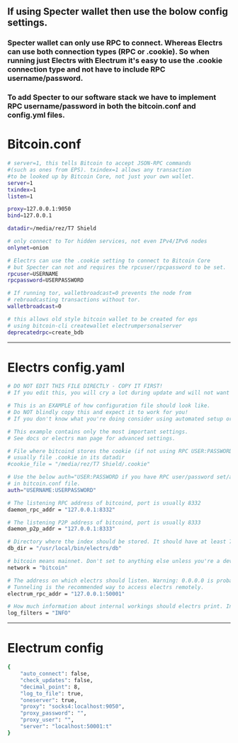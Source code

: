 ## If using Specter wallet then use the bolow config settings.
### Specter wallet can only use RPC to connect. Whereas Electrs can use both connection types (RPC or .cookie). So when running just Electrs with Electrum it's easy to use the .cookie connection type and not have to include RPC username/password.

### To add Specter to our software stack we have to implement RPC username/password in both the bitcoin.conf and config.yml files.

# Bitcoin.conf
```bash copy
# server=1, this tells Bitcoin to accept JSON-RPC commands 
#(such as ones from EPS). txindex=1 allows any transaction 
#to be looked up by Bitcoin Core, not just your own wallet.
server=1
txindex=1
listen=1

proxy=127.0.0.1:9050
bind=127.0.0.1

datadir=/media/rez/T7 Shield

# only connect to Tor hidden services, not even IPv4/IPv6 nodes
onlynet=onion

# Electrs can use the .cookie setting to connect to Bitcoin Core
# but Specter can not and requires the rpcuser/rpcpassword to be set.
rpcuser=USERNAME
rpcpassword=USERPASSWORD

# If running tor, walletbroadcast=0 prevents the node from 
# rebroadcasting transactions without tor.
walletbroadcast=0

# this allows old style bitcoin wallet to be created for eps 
# using bitcoin-cli createwallet electrumpersonalserver
deprecatedrpc=create_bdb

```

---
# Electrs config.yaml
```bash copy
# DO NOT EDIT THIS FILE DIRECTLY - COPY IT FIRST!
# If you edit this, you will cry a lot during update and will not want to live anymore!

# This is an EXAMPLE of how configuration file should look like.
# Do NOT blindly copy this and expect it to work for you!
# If you don't know what you're doing consider using automated setup or ask an experienced friend.

# This example contains only the most important settings.
# See docs or electrs man page for advanced settings.

# File where bitcoind stores the cookie (if not using RPC USER:PASSWORD in bitcoin.conf
# usually file .cookie in its datadir
#cookie_file = "/media/rez/T7 Shield/.cookie"

# Use the below auth="USER:PASSWORD if you have RPC user/password set/active
# in bitcoin.conf file.
auth="USERNAME:USERPASSWORD"

# The listening RPC address of bitcoind, port is usually 8332
daemon_rpc_addr = "127.0.0.1:8332"

# The listening P2P address of bitcoind, port is usually 8333
daemon_p2p_addr = "127.0.0.1:8333"

# Directory where the index should be stored. It should have at least 70GB of free space.
db_dir = "/usr/local/bin/electrs/db"

# bitcoin means mainnet. Don't set to anything else unless you're a developer.
network = "bitcoin"

# The address on which electrs should listen. Warning: 0.0.0.0 is probably a bad idea!
# Tunneling is the recommended way to access electrs remotely.
electrum_rpc_addr = "127.0.0.1:50001"

# How much information about internal workings should electrs print. Increase before reporting a bug.
log_filters = "INFO"

```

---
# Electrum config 
```bash copy
{
    "auto_connect": false,
    "check_updates": false,
    "decimal_point": 8,
    "log_to_file": true, 
    "oneserver": true,
    "proxy": "socks4:localhost:9050",
    "proxy_password": "",
    "proxy_user": "",
    "server": "localhost:50001:t"
}
```
